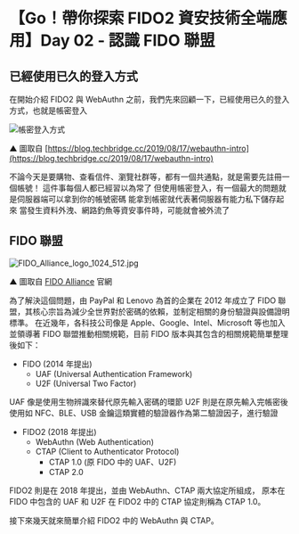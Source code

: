 # 【Go！帶你探索 FIDO2 資安技術全端應用】Day 02 - 認識 FIDO 聯盟

## 已經使用已久的登入方式

在開始介紹 FIDO2 與 WebAuthn 之前，我們先來回顧一下，已經使用已久的登入方式，也就是帳密登入

![帳密登入方式](https://ithelp.ithome.com.tw/upload/images/20240903/20140363teNgsMQ4bs.png)

▲ 圖取自 [https://blog.techbridge.cc/2019/08/17/webauthn-intro](https://blog.techbridge.cc/2019/08/17/webauthn-intro)

不論今天是要購物、查看信件、瀏覽社群等，都有一個共通點，就是需要先註冊一個帳號！
這件事每個人都已經習以為常了
但使用帳密登入，有一個最大的問題就是伺服器端可以拿到你的帳號密碼
能拿到帳密就代表著伺服器有能力私下儲存起來
當發生資料外洩、網路釣魚等資安事件時，可能就會被外流了

## FIDO 聯盟

![FIDO_Alliance_logo_1024_512.jpg](FIDO_Alliance_logo_1024_512.jpg)

▲ 圖取自 [FIDO Alliance](https://fidoalliance.org/overview/legal/logo-usage/) 官網

為了解決這個問題，由 PayPal 和 Lenovo 為首的企業在 2012 年成立了 FIDO 聯盟，其核心宗旨為減少全世界對於密碼的依賴，並制定相關的身份驗證與設備證明標準。
在近幾年，各科技公司像是 Apple、Google、Intel、Microsoft 等也加入並領導著 FIDO 聯盟推動相關規範，目前 FIDO 版本與其包含的相關規範簡單整理後如下：

* FIDO (2014 年提出)
    * UAF (Universal Authentication Framework)
    * U2F (Universal Two Factor)

UAF 像是使用生物辨識來替代原先輸入密碼的環節
U2F 則是在原先輸入完帳密後使用如 NFC、BLE、USB 金鑰這類實體的驗證器作為第二驗證因子，進行驗證

* FIDO2 (2018 年提出)
    * WebAuthn (Web Authentication)
    * CTAP (Client to Authenticator Protocol)
        * CTAP 1.0 (原 FIDO 中的 UAF、U2F)
        * CTAP 2.0

FIDO2 則是在 2018 年提出，並由 WebAuthn、CTAP 兩大協定所組成，
原本在 FIDO 中包含的 UAF 和 U2F 在 FIDO2 中的 CTAP 協定則稱為 CTAP 1.0。

接下來幾天就來簡單介紹 FIDO2 中的 WebAuthn 與 CTAP。